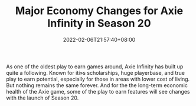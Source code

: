 ﻿---
title: "Major Economy Changes for Axie Infinity in Season 20"
date: 2022-02-06T21:57:40+08:00
lastmod: 2022-02-06T16:45:40+08:00
draft: false
authors: ["Gift-Brave"]
description: "As one of the oldest play to earn games around, Axie Infinity has built up quite a following. Known for ití»s scholarships, huge playerbase, and true play to earn potential, especially for those in areas with lower cost of living. But nothing remains the same forever. And for the the long-term economic health of the Axie game, some of the play to earn features will see changes with the launch of Season 20."
featuredImage: "major-economy-changes-for-axie-infinity-in-season-20.png"
tags: ["Virtual World","Play to Earn"]
categories: ["news"]
news: ["Virtual World"]
weight: 
lightgallery: true
pinned: false
recommend: false
recommend1: false
---

As one of the oldest play to earn games around, Axie Infinity has built up quite a following. Known for ití»s scholarships, huge playerbase, and true play to earn potential, especially for those in areas with lower cost of living. But nothing remains the same forever. And for the the long-term economic health of the Axie game, some of the play to earn features will see changes with the launch of Season 20.

<!--more-->

